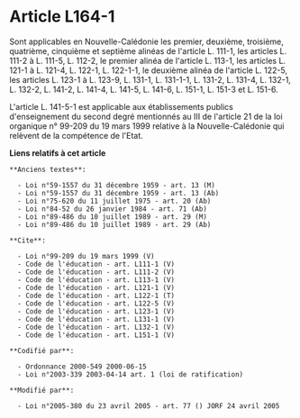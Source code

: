 # Article L164-1

Sont applicables en Nouvelle-Calédonie les premier, deuxième, troisième, quatrième, cinquième et septième alinéas de
l'article L. 111-1, les articles L. 111-2 à L. 111-5, L. 112-2, le premier alinéa de l'article L. 113-1, les articles L.
121-1 à L. 121-4, L. 122-1, L. 122-1-1, le deuxième alinéa de l'article L. 122-5, les articles L. 123-1 à L. 123-9, L. 131-1,
L. 131-1-1, L. 131-2, L. 131-4, L. 132-1, L. 132-2, L. 141-2, L. 141-4, L. 141-5, L. 141-6, L. 151-1, L. 151-3 et L. 151-6.

L'article L. 141-5-1 est applicable aux établissements publics d'enseignement du second degré mentionnés au III de l'article
21 de la loi organique n° 99-209 du 19 mars 1999 relative à la Nouvelle-Calédonie qui relèvent de la compétence de l'Etat.

**Liens relatifs à cet article**

	**Anciens textes**:

	  - Loi n°59-1557 du 31 décembre 1959 - art. 13 (M)
	  - Loi n°59-1557 du 31 décembre 1959 - art. 13 (Ab)
	  - Loi n°75-620 du 11 juillet 1975 - art. 20 (Ab)
	  - Loi n°84-52 du 26 janvier 1984 - art. 71 (Ab)
	  - Loi n°89-486 du 10 juillet 1989 - art. 29 (M)
	  - Loi n°89-486 du 10 juillet 1989 - art. 29 (Ab)

	**Cite**:

	  - Loi n°99-209 du 19 mars 1999 (V)
	  - Code de l'éducation - art. L111-1 (V)
	  - Code de l'éducation - art. L111-2 (V)
	  - Code de l'éducation - art. L113-1 (V)
	  - Code de l'éducation - art. L121-1 (V)
	  - Code de l'éducation - art. L122-1 (T)
	  - Code de l'éducation - art. L122-5 (V)
	  - Code de l'éducation - art. L123-1 (V)
	  - Code de l'éducation - art. L131-1 (V)
	  - Code de l'éducation - art. L132-1 (V)
	  - Code de l'éducation - art. L151-1 (V)

	**Codifié par**:

	  - Ordonnance 2000-549 2000-06-15
	  - Loi n°2003-339 2003-04-14 art. 1 (loi de ratification)

	**Modifié par**:

	  - Loi n°2005-380 du 23 avril 2005 - art. 77 () JORF 24 avril 2005

